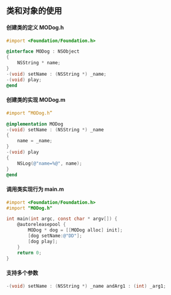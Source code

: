 
## 类和对象的使用

#### 创建类的定义 MODog.h

```Objective-C
#import <Foundation/Foundation.h>

@interface MODog : NSObject
{
    NSString * name;
}
-(void) setName : (NSString *) _name;
-(void) play;
@end
```

#### 创建类的实现 MODog.m

```Objective-C
#import “MODog.h”

@implementation MODog
-(void) setName : (NSString *) _name
{
    name = _name;
}
-(void) play
{
    NSLog(@"name=%@", name);
}
@end
```

#### 调用类实现行为 main.m

```Objective-C
#import <Foundation/Foundation.h>
#import "MODog.h"

int main(int argc, const char * argv[]) {
    @autoreleasepool {
        MODog * dog = [[MODog alloc] init];
        [dog setName:@"DD"];
        [dog play];
    }
    return 0;
}
```

#### 支持多个参数

```Objective-C
-(void) setName : (NSString *) _name andArg1 : (int) _arg1;
```
